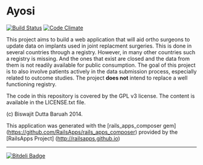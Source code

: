 Ayosi 
========================

[![Build Status](https://travis-ci.org/orthodoc/ayosi.png?branch=master)](https://travis-ci.org/orthodoc/ayosi)
[![Code Climate](https://codeclimate.com/github/orthodoc/ayosi.png)](https://codeclimate.com/github/orthodoc/ayosi)

This project aims to build a web application that will aid ortho surgeons to update
data on implants used in joint replacment surgeries. This is done in several
countries through a registry. However, in many other countries such a registry is
missing. And the ones that exist are closed and the data from them is not readily
available for public consumption. The goal of this project is to also involve
patients actively in the data submission process, especially related to outcome
studies. The project **does not** intend to replace a well functioning registry.

The code in this repository is covered by the GPL v3 license. The content is
available in the LICENSE.txt file.

(c) Biswajit Dutta Baruah 2014.

This application was generated with the [rails_apps_composer gem]
(https://github.com/RailsApps/rails_apps_composer) provided by the [RailsApps Project]
(http://railsapps.github.io)

------------------------

[![Bitdeli Badge](https://d2weczhvl823v0.cloudfront.net/orthodoc/ayosi/trend.png)](https://bitdeli.com/free "Bitdeli Badge")

